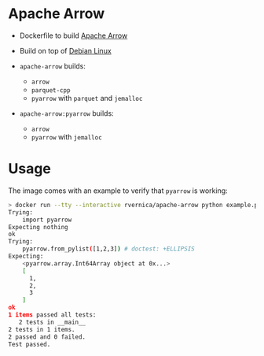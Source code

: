 Apache Arrow
============

* Dockerfile to build [Apache Arrow](https://arrow.apache.org/)
* Build on top of [Debian Linux](https://www.debian.org/)

* `apache-arrow` builds:
  * `arrow`
  * `parquet-cpp`
  * `pyarrow` with `parquet` and `jemalloc`
* `apache-arrow:pyarrow` builds:
  * `arrow`
  * `pyarrow` with `jemalloc`


Usage
=====

The image comes with an example to verify that `pyarrow` is working:

```bash
> docker run --tty --interactive rvernica/apache-arrow python example.py -v
Trying:
    import pyarrow
Expecting nothing
ok
Trying:
    pyarrow.from_pylist([1,2,3]) # doctest: +ELLIPSIS
Expecting:
    <pyarrow.array.Int64Array object at 0x...>
    [
      1,
      2,
      3
    ]
ok
1 items passed all tests:
   2 tests in __main__
2 tests in 1 items.
2 passed and 0 failed.
Test passed.
```
